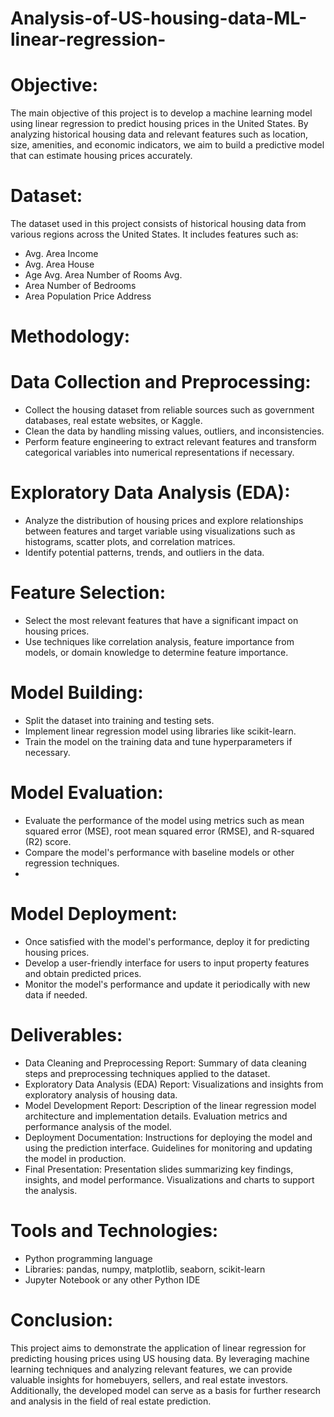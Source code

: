 # Analysis-of-US-housing-data-ML-linear-regression-

# Objective:
The main objective of this project is to develop a machine learning model using linear regression to predict housing prices in the United States. By analyzing historical housing data and relevant features such as location, size, amenities, and economic indicators, we aim to build a predictive model that can estimate housing prices accurately.

# Dataset:
The dataset used in this project consists of historical housing data from various regions across the United States. It includes features such as:
- Avg. Area Income
- Avg. Area House
- Age	Avg. Area Number of Rooms	Avg. 
- Area Number of Bedrooms
- Area Population	Price	Address

# Methodology:
# Data Collection and Preprocessing:
- Collect the housing dataset from reliable sources such as government databases, real estate websites, or Kaggle.
- Clean the data by handling missing values, outliers, and inconsistencies.
- Perform feature engineering to extract relevant features and transform categorical variables into numerical representations if necessary.

# Exploratory Data Analysis (EDA):

- Analyze the distribution of housing prices and explore relationships between features and target variable using visualizations such as histograms, scatter plots, and correlation matrices.
- Identify potential patterns, trends, and outliers in the data.
  
# Feature Selection:

- Select the most relevant features that have a significant impact on housing prices.
- Use techniques like correlation analysis, feature importance from models, or domain knowledge to determine feature importance.
  
# Model Building:

- Split the dataset into training and testing sets.
- Implement linear regression model using libraries like scikit-learn.
- Train the model on the training data and tune hyperparameters if necessary.

# Model Evaluation:

- Evaluate the performance of the model using metrics such as mean squared error (MSE), root mean squared error (RMSE), and R-squared (R2) score.
- Compare the model's performance with baseline models or other regression techniques.
- 
# Model Deployment:

- Once satisfied with the model's performance, deploy it for predicting housing prices.
- Develop a user-friendly interface for users to input property features and obtain predicted prices.
- Monitor the model's performance and update it periodically with new data if needed.

# Deliverables:
- Data Cleaning and Preprocessing Report:
Summary of data cleaning steps and preprocessing techniques applied to the dataset.
- Exploratory Data Analysis (EDA) Report:
Visualizations and insights from exploratory analysis of housing data.
- Model Development Report:
Description of the linear regression model architecture and implementation details.
Evaluation metrics and performance analysis of the model.
- Deployment Documentation:
Instructions for deploying the model and using the prediction interface.
Guidelines for monitoring and updating the model in production.
- Final Presentation:
Presentation slides summarizing key findings, insights, and model performance.
Visualizations and charts to support the analysis.

# Tools and Technologies:
- Python programming language
- Libraries: pandas, numpy, matplotlib, seaborn, scikit-learn
- Jupyter Notebook or any other Python IDE
# Conclusion:
This project aims to demonstrate the application of linear regression for predicting housing prices using US housing data. By leveraging machine learning techniques and analyzing relevant features, we can provide valuable insights for homebuyers, sellers, and real estate investors. Additionally, the developed model can serve as a basis for further research and analysis in the field of real estate prediction.
